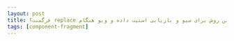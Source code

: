 ```yaml
---
layout: post
title: ‫بهترین روش برای سیو و بازیابی استیت داده و ویو هنگام replace فرگمنت؟
tags: [component-fragment]
---
```




